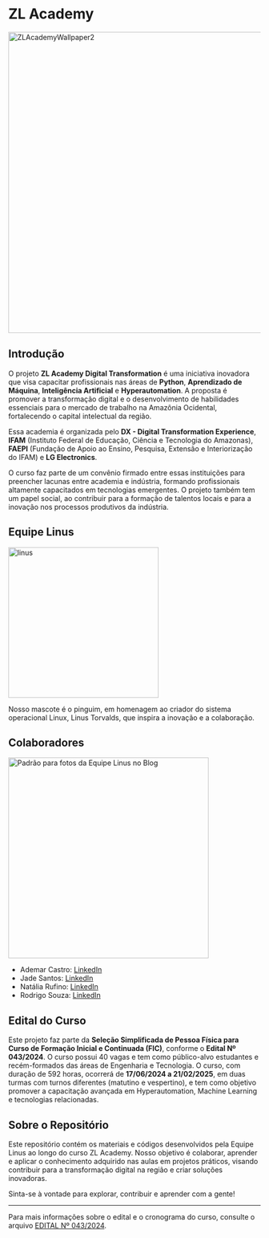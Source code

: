 # ZL Academy

<img src="https://github.com/user-attachments/assets/d64cf58b-1c89-49e6-8528-603bbbcb797e" alt="ZLAcademyWallpaper2" width="600">

## Introdução

O projeto **ZL Academy Digital Transformation** é uma iniciativa inovadora que visa capacitar profissionais nas áreas de **Python**, **Aprendizado de Máquina**, **Inteligência Artificial** e **Hyperautomation**. A proposta é promover a transformação digital e o desenvolvimento de habilidades essenciais para o mercado de trabalho na Amazônia Ocidental, fortalecendo o capital intelectual da região.

Essa academia é organizada pelo **DX - Digital Transformation Experience**, **IFAM** (Instituto Federal de Educação, Ciência e Tecnologia do Amazonas), **FAEPI** (Fundação de Apoio ao Ensino, Pesquisa, Extensão e Interiorização do IFAM) e **LG Electronics**.

O curso faz parte de um convênio firmado entre essas instituições para preencher lacunas entre academia e indústria, formando profissionais altamente capacitados em tecnologias emergentes. O projeto também tem um papel social, ao contribuir para a formação de talentos locais e para a inovação nos processos produtivos da indústria.

## Equipe Linus

<img src="https://github.com/user-attachments/assets/cefd0963-b0f1-4cb3-962b-44b7177178e5" alt="linus" width="300">

Nosso mascote é o pinguim, em homenagem ao criador do sistema operacional Linux, Linus Torvalds, que inspira a inovação e a colaboração.

## Colaboradores

<img src="https://github.com/user-attachments/assets/801dec01-80e6-4a80-957d-e5f360afdd36" alt="Padrão para fotos da Equipe Linus no Blog" width="400">


- Ademar Castro: [LinkedIn](https://br.linkedin.com/in/ademar-castro-8bb95b256)
- Jade Santos: [LinkedIn]()
- Natália Rufino: [LinkedIn]()
- Rodrigo Souza: [LinkedIn]()

## Edital do Curso

Este projeto faz parte da **Seleção Simplificada de Pessoa Física para Curso de Formação Inicial e Continuada (FIC)**, conforme o **Edital Nº 043/2024**. O curso possui 40 vagas e tem como público-alvo estudantes e recém-formados das áreas de Engenharia e Tecnologia. O curso, com duração de 592 horas, ocorrerá de **17/06/2024 a 21/02/2025**, em duas turmas com turnos diferentes (matutino e vespertino), e tem como objetivo promover a capacitação avançada em Hyperautomation, Machine Learning e tecnologias relacionadas.

## Sobre o Repositório

Este repositório contém os materiais e códigos desenvolvidos pela Equipe Linus ao longo do curso ZL Academy. Nosso objetivo é colaborar, aprender e aplicar o conhecimento adquirido nas aulas em projetos práticos, visando contribuir para a transformação digital na região e criar soluções inovadoras.

Sinta-se à vontade para explorar, contribuir e aprender com a gente!

---

Para mais informações sobre o edital e o cronograma do curso, consulte o arquivo [EDITAL Nº 043/2024](https://drive.google.com/file/d/1QORcQrQ5fsqGE-GfEV7l8Gc3Ddm4Pzwa/view).

